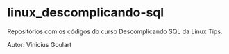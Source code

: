 # linux_descomplicando-sql
Repositórios com os códigos do curso Descomplicando SQL da Linux Tips.

Autor: Vinicius Goulart
